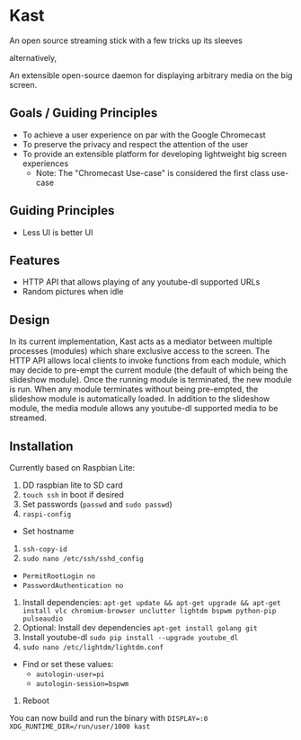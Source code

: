 # Kast
An open source streaming stick with a few tricks up its sleeves

alternatively,

An extensible open-source daemon for displaying arbitrary media on the big screen.

## Goals / Guiding Principles
* To achieve a user experience on par with the Google Chromecast
* To preserve the privacy and respect the attention of the user
* To provide an extensible platform for developing lightweight big screen experiences
  * Note: The "Chromecast Use-case" is considered the first class use-case

## Guiding Principles
* Less UI is better UI

## Features
* HTTP API that allows playing of any youtube-dl supported URLs
* Random pictures when idle

## Design
In its current implementation, Kast acts as a mediator between multiple processes (modules) which share exclusive access to the screen. The HTTP API allows local clients to invoke functions from each module, which may decide to pre-empt the current module (the default of which being the slideshow module). Once the running module is terminated, the new module is run. When any module terminates without being pre-empted, the slideshow module is automatically loaded. In addition to the slideshow module, the media module allows any youtube-dl supported media to be streamed.

## Installation
Currently based on Raspbian Lite:

1. DD raspbian lite to SD card
1. `touch ssh` in boot if desired
1. Set passwords (`passwd` and `sudo passwd`)
1. `raspi-config`
  * Set hostname
1. `ssh-copy-id`
1. `sudo nano /etc/ssh/sshd_config`
  * `PermitRootLogin no`
  * `PasswordAuthentication no`
1. Install dependencies: `apt-get update && apt-get upgrade && apt-get install vlc chromium-browser unclutter lightdm bspwm python-pip pulseaudio`
1. Optional: Install dev dependencies `apt-get install golang git`
1. Install youtube-dl `sudo pip install --upgrade youtube_dl`
1. `sudo nano /etc/lightdm/lightdm.conf`
  * Find or set these values:
    * `autologin-user=pi`
    * `autologin-session=bspwm`
1. Reboot

You can now build and run the binary with `DISPLAY=:0 XDG_RUNTIME_DIR=/run/user/1000 kast`
